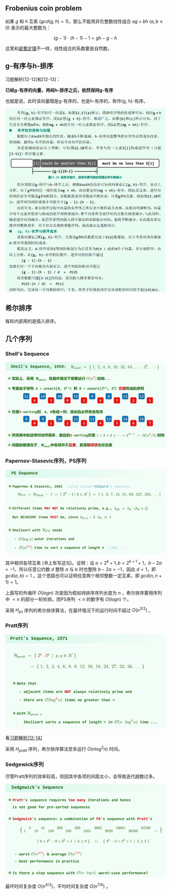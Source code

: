 ## Frobenius coin problem

如果 $g$ 和 $h$ 互素 ($gcd(g, h) = 1$)，那么不能用非负整数线性组合 $ag + bh \ (a, b \ge 0)$ 表示的最大整数为：

$$(g - 1)\cdot(h - 1) - 1 = gh - g - h$$

这里和[裴蜀定理](https://oi-wiki.org/math/number-theory/bezouts/)不一样，线性组合的系数要是自然数。

## g-有序与h-排序

习题解析[12-12]和[12-13]：

**已经g-有序的向量，再经h-排序之后，依然保持g-有序**

也就是说，此时该向量既是g-有序的，也是h-有序的，称作(g, h)-有序。

![img](img/1.png)

## 希尔排序

每轮内部用的是插入排序。

## 几个序列

### Shell's Sequence

![img](img/Shell.png)

### Papernov-Stasevic序列，PS序列

![img](img/PS.png)

其中相邻各项互素 (书上有写这句)。证明：设 $a = 2^k + 1, b = 2^{k+1} + 1$，$b - 2a = -1$，所以任意公约数 $d$ 整除 $a$ 与 $b$ 时也整除 $b - 2a = -1$，因此 $d = 1$，即 $gcd(a, b) = 1$ 。这个思路也可以证明任意两个相邻整数一定互素，即 $gcd(n, n+1) = 1$。

上面写的外循环 $O(logn)$ 次是因为假如待排序序列长度为 $n$ ，希尔排序要用序列中 $< n$ 的部分一轮轮排。而PS序列 $< n$ 的数字有 $O(logn)$ 个。

采用 $H_{ps}$ 序列的希尔排序算法，在最坏情况下的运行时间不超过 $O(n^{3/2})$ 。

### Pratt序列

![img](img/Pratt.png)

看[习题解析[12-14]]()

采用 $H_{pratt}$ 序列，希尔排序算法至多运行 $O(nlog^{2}n)$ 时间。

### Sedgewick序列

尽管Pratt序列的效率较高，但因其中各项的间距太小，会导致迭代趟数过多。

![img](img/Sedgewick.png)

最坏时间复杂度 $O(n^{4/3})$，平均时间复杂度 $O(n^{7/6})$ 。